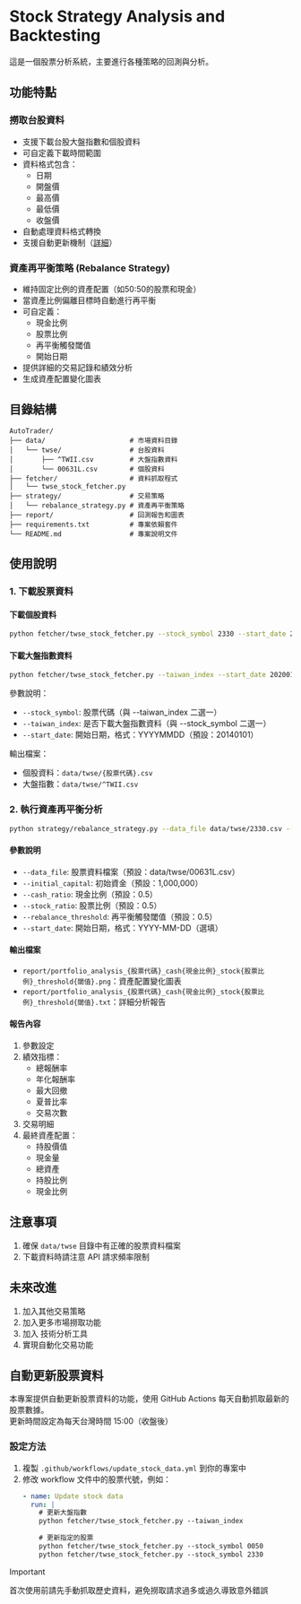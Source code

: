 # Stock Strategy Analysis and Backtesting

這是一個股票分析系統，主要進行各種策略的回測與分析。



## 功能特點

### 撈取台股資料
- 支援下載台股大盤指數和個股資料
- 可自定義下載時間範圍
- 資料格式包含：
  - 日期
  - 開盤價
  - 最高價
  - 最低價
  - 收盤價
- 自動處理資料格式轉換
- 支援自動更新機制（[詳細](#自動更新股票資料)）

### 資產再平衡策略 (Rebalance Strategy)
- 維持固定比例的資產配置（如50:50的股票和現金）
- 當資產比例偏離目標時自動進行再平衡
- 可自定義：
  - 現金比例
  - 股票比例
  - 再平衡觸發閾值
  - 開始日期
- 提供詳細的交易記錄和績效分析
- 生成資產配置變化圖表

## 目錄結構

```
AutoTrader/
├── data/                     # 市場資料目錄
│   └── twse/                 # 台股資料
│       ├── ^TWII.csv         # 大盤指數資料
│       └── 00631L.csv        # 個股資料
├── fetcher/                  # 資料抓取程式
│   └── twse_stock_fetcher.py
├── strategy/                 # 交易策略
│   └── rebalance_strategy.py # 資產再平衡策略
├── report/                   # 回測報告和圖表
├── requirements.txt          # 專案依賴套件
└── README.md                 # 專案說明文件
```


## 使用說明

### 1. 下載股票資料

#### 下載個股資料
```bash
python fetcher/twse_stock_fetcher.py --stock_symbol 2330 --start_date 20200101
```

#### 下載大盤指數資料
```bash
python fetcher/twse_stock_fetcher.py --taiwan_index --start_date 20200101
```

參數說明：
- `--stock_symbol`: 股票代碼（與 --taiwan_index 二選一）
- `--taiwan_index`: 是否下載大盤指數資料（與 --stock_symbol 二選一）
- `--start_date`: 開始日期，格式：YYYYMMDD（預設：20140101）

輸出檔案：
- 個股資料：`data/twse/{股票代碼}.csv`
- 大盤指數：`data/twse/^TWII.csv`

### 2. 執行資產再平衡分析

```bash
python strategy/rebalance_strategy.py --data_file data/twse/2330.csv --cash_ratio 0.5 --stock_ratio 0.5 --rebalance_threshold 0.5
```

#### 參數說明
- `--data_file`: 股票資料檔案（預設：data/twse/00631L.csv）
- `--initial_capital`: 初始資金（預設：1,000,000）
- `--cash_ratio`: 現金比例（預設：0.5）
- `--stock_ratio`: 股票比例（預設：0.5）
- `--rebalance_threshold`: 再平衡觸發閾值（預設：0.5）
- `--start_date`: 開始日期，格式：YYYY-MM-DD（選填）

#### 輸出檔案

- `report/portfolio_analysis_{股票代碼}_cash{現金比例}_stock{股票比例}_threshold{閾值}.png`：資產配置變化圖表
- `report/portfolio_analysis_{股票代碼}_cash{現金比例}_stock{股票比例}_threshold{閾值}.txt`：詳細分析報告

#### 報告內容
1. 參數設定
2. 績效指標：
   - 總報酬率
   - 年化報酬率
   - 最大回撤
   - 夏普比率
   - 交易次數
3. 交易明細
4. 最終資產配置：
   - 持股價值
   - 現金量
   - 總資產
   - 持股比例
   - 現金比例

## 注意事項

1. 確保 `data/twse` 目錄中有正確的股票資料檔案
2. 下載資料時請注意 API 請求頻率限制

## 未來改進

1. 加入其他交易策略
2. 加入更多市場撈取功能
3. 加入 技術分析工具
4. 實現自動化交易功能

## 自動更新股票資料

本專案提供自動更新股票資料的功能，使用 GitHub Actions 每天自動抓取最新的股票數據。  
更新時間設定為每天台灣時間 15:00（收盤後）

### 設定方法

1. 複製 `.github/workflows/update_stock_data.yml` 到你的專案中
2. 修改 workflow 文件中的股票代號，例如：
   ```yaml
   - name: Update stock data
     run: |
       # 更新大盤指數
       python fetcher/twse_stock_fetcher.py --taiwan_index
       
       # 更新指定的股票
       python fetcher/twse_stock_fetcher.py --stock_symbol 0050
       python fetcher/twse_stock_fetcher.py --stock_symbol 2330
   ```

> [!IMPORTANT]  
> 首次使用前請先手動抓取歷史資料，避免撈取請求過多或過久導致意外錯誤